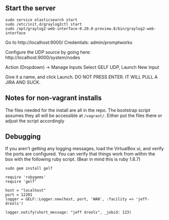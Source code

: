 ## Start the server

    sudo service elasticsearch start
    sudo /etc/init.d/graylog2ctl start
    sudo /opt/graylog2-web-interface-0.20.0-preview.8/bin/graylog2-web-interface

Go to http://localhost:9000/
Credentials: admin/promptworks

Configure the UDP source by going here:
http://localhost:9000/system/nodes

Action (Dropdown) -> Manage Inputs
Select GELF UDP, Launch New Input

Give it a name, and click Launch.  DO NOT PRESS ENTER.  IT WILL PULL A JIRA AND SUCK.


## Notes for non-vagrant installs

The files needed for the install are all in the repo. The bootstrap script assumes they all will be accessible at `/vagrant/`. Either put the files there or adjust the script accordingly

## Debugging
If you aren't getting any logging messages, load the VirtualBox ui, and verify the ports are configured.  You can verify that things work from within the box with the following ruby script.  (Bear in mind this is ruby 1.8.7)


    sudo gem install gelf

```
require 'rubygems'
require 'gelf'

host = "localhost"
port = 12201
logger = GELF::Logger.new(host, port, 'WAN', :facility => 'jeff-drools')

logger.notify(short_message: "jeff drools", _jobid: 123)

```
